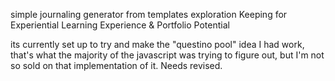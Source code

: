 simple journaling generator from templates exploration
Keeping for Experiential Learning Experience & Portfolio Potential 

its currently set up to try and make the "questino pool" idea I had work, that's what the majority of the javascript was trying to figure out, but I'm not so sold on that implementation of it. Needs revised.

